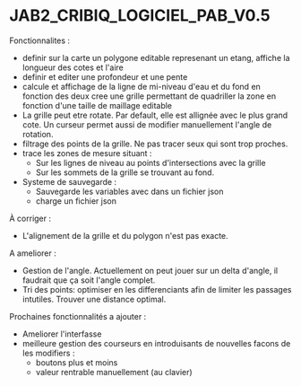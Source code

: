 # JAB2_CRIBIQ_LOGICIEL_PAB_V0.5

Fonctionnalites :
  - definir sur la carte un polygone editable represenant un etang, affiche la longueur des cotes et l'aire
  - definir et editer une profondeur et une pente
  - calcule et affichage de la ligne de mi-niveau d'eau et du fond en fonction des deux cree une grille permettant de quadriller la zone en fonction d'une taille de maillage           editable
  - La grille peut etre rotate. Par default, elle est allignée avec le plus grand cote. Un curseur permet aussi de modifier manuellement l'angle de rotation.
  - filtrage des points de la grille. Ne pas tracer seux qui sont trop proches.
  - trace les zones de mesure situant :
      - Sur les lignes de niveau au points d'intersections avec la grille
      - Sur les sommets de la grille se trouvant au fond.
  - Systeme de sauvegarde :
      - Sauvegarde les variables avec dans un fichier json
      - charge un fichier json


À corriger :
  - L'alignement de la grille et du polygon n'est pas exacte.

A ameliorer :
  - Gestion de l'angle. Actuellement on peut jouer sur un delta d'angle, il faudrait que ça soit l'angle complet.
  - Tri des points: optimiser en les differenciants afin de limiter les passages intutiles. Trouver une distance optimal.

Prochaines fonctionnalités a  ajouter :
  - Ameliorer l'interfasse
  -  meilleure gestion des courseurs en introduisants de nouvelles facons de les modifiers :
      - boutons plus et moins
      - valeur rentrable manuellement (au clavier)
